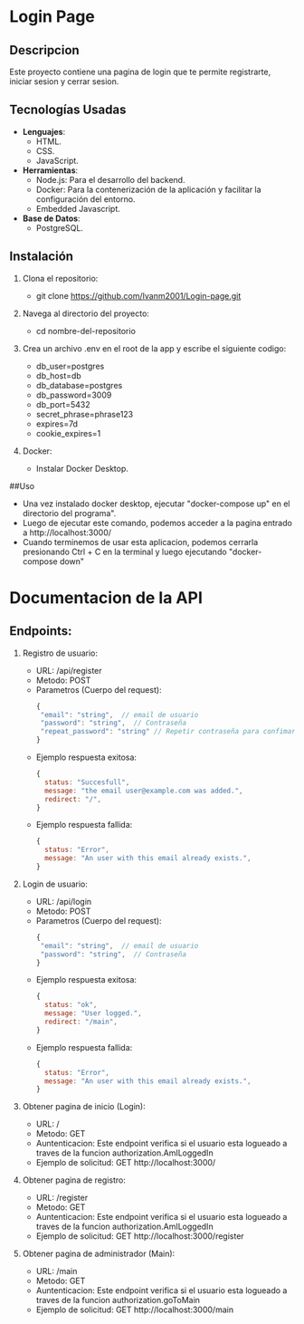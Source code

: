 # Login Page

## Descripcion 

Este proyecto contiene una pagina de login que te permite registrarte, iniciar sesion y cerrar sesion.

## Tecnologías Usadas
- **Lenguajes**:
  - HTML. 
  - CSS.
  - JavaScript.
- **Herramientas**:
  - Node.js: Para el desarrollo del backend.
  - Docker: Para la contenerización de la aplicación y facilitar la configuración del entorno.
  - Embedded Javascript.
- **Base de Datos**:
  - PostgreSQL.

## Instalación
1. Clona el repositorio:
    - git clone https://github.com/Ivanm2001/Login-page.git
     
2. Navega al directorio del proyecto:
   - cd nombre-del-repositorio

3. Crea un archivo .env en el root de la app y escribe el siguiente codigo: 
      - db_user=postgres
      - db_host=db
      - db_database=postgres
      - db_password=3009
      - db_port=5432
      - secret_phrase=phrase123
      - expires=7d
      - cookie_expires=1

4. Docker:
   - Instalar Docker Desktop.
   
  
##Uso
  - Una vez instalado docker desktop, ejecutar "docker-compose up" en el directorio del programa".
  - Luego de ejecutar este comando, podemos acceder a la pagina entrado a http://localhost:3000/
  - Cuando terminemos de usar esta aplicacion, podemos cerrarla presionando Ctrl + C en la terminal y luego ejecutando "docker-compose down"


# Documentacion de la API 

## Endpoints: 
   1. Registro de usuario: 
        - URL: /api/register
        - Metodo: POST
        - Parametros (Cuerpo del request):
           ```javascript
          {
            "email": "string",  // email de usuario
            "password": "string",  // Contraseña
            "repeat_password": "string" // Repetir contraseña para confimarcion
          }
        - Ejemplo respuesta exitosa:
          ```javascript
          {
            status: "Succesfull",
            message: "the email user@example.com was added.",
            redirect: "/",
          }
        - Ejemplo respuesta fallida:
          ```javascript
          {
            status: "Error",
            message: "An user with this email already exists.",
          }
          
   2. Login de usuario: 
        - URL: /api/login
        - Metodo: POST
        - Parametros (Cuerpo del request):
           ```javascript
          {
            "email": "string",  // email de usuario
            "password": "string",  // Contraseña
          }
        - Ejemplo respuesta exitosa:
          ```javascript
          {
            status: "ok",
            message: "User logged.",
            redirect: "/main",
          }
        - Ejemplo respuesta fallida:
          ```javascript
          {
            status: "Error",
            message: "An user with this email already exists.",
          }
   3. Obtener pagina de inicio (Login):
        - URL: /
        - Metodo: GET
        - Auntenticacion: Este endpoint verifica si el usuario esta logueado a traves de la funcion authorization.AmILoggedIn
        - Ejemplo de solicitud: 
            GET http://localhost:3000/
   
   4. Obtener pagina de registro:
        - URL: /register
        - Metodo: GET
        - Auntenticacion: Este endpoint verifica si el usuario esta logueado a traves de la funcion authorization.AmILoggedIn
        - Ejemplo de solicitud: 
            GET http://localhost:3000/register
    
   5. Obtener pagina de administrador (Main):
        - URL: /main
        - Metodo: GET
        - Auntenticacion: Este endpoint verifica si el usuario esta logueado a traves de la funcion authorization.goToMain
        - Ejemplo de solicitud: 
            GET http://localhost:3000/main
    


